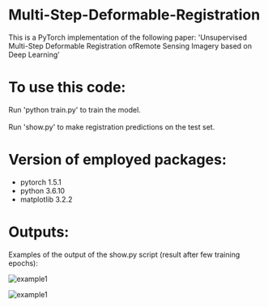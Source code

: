 # Multi-Step-Deformable-Registration

This is a PyTorch implementation of the following paper:
'Unsupervised Multi-Step Deformable Registration ofRemote Sensing Imagery based on Deep Learning'

# To use this code:
Run 'python train.py' to train the model.  <br/> <br/>
Run 'show.py' to make registration predictions on the test set.

# Version of employed packages:
- pytorch 1.5.1
- python 3.6.10
- matplotlib 3.2.2

# Outputs:
Examples of the output of the show.py script (result after few training epochs):

![example1](/outputs/example-2d-output_7_2.png) 


![example1](/outputs/example-2d-output_1_7.png)
